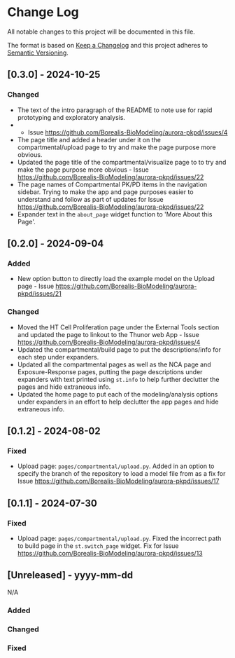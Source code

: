 # Change Log
All notable changes to this project will be documented in this file.

The format is based on [Keep a Changelog](http://keepachangelog.com/)
and this project adheres to [Semantic Versioning](http://semver.org/).

## [0.3.0] - 2024-10-25

### Changed
- The text of the intro paragraph of the README to note use for rapid prototyping and exploratory analysis.
-  - Issue https://github.com/Borealis-BioModeling/aurora-pkpd/issues/4
- The page title and added a header under it on the compartmental/upload page to try and make the page purpose more obvious.
- Updated the page title of the compartmental/visualize page to to try and make the page purpose more obvious - Issue https://github.com/Borealis-BioModeling/aurora-pkpd/issues/22
- The page names of Compartmental PK/PD items in the navigation sidebar. Trying to make the app and page purposes easier to understand and follow as part of updates for Issue https://github.com/Borealis-BioModeling/aurora-pkpd/issues/22
- Expander text in the `about_page` widget function to 'More About this Page'. 


## [0.2.0] - 2024-09-04

### Added
- New option button to directly load the example model on the Upload page - Issue https://github.com/Borealis-BioModeling/aurora-pkpd/issues/21 


### Changed
- Moved the HT Cell Proliferation page under the External Tools section and updated the page to linkout to the Thunor web App - Issue https://github.com/Borealis-BioModeling/aurora-pkpd/issues/4
- Updated the compartmental/build page to put the descriptions/info for each step under expanders.
- Updated all the compartmental pages as well as the NCA page and Exposure-Response pages, putting the page descriptions under expanders with text printed using `st.info` to help further declutter the pages and hide extraneous info.
- Updated the home page to put each of the modeling/analysis options under expanders in an effort to help declutter the app pages and hide extraneous info.


## [0.1.2] - 2024-08-02

### Fixed
- Upload page: `pages/compartmental/upload.py`. Added in an option to specify the branch of the repository to load a model file from as a fix for Issue https://github.com/Borealis-BioModeling/aurora-pkpd/issues/17

## [0.1.1] - 2024-07-30

### Fixed
- Upload page: `pages/compartmental/upload.py`. Fixed the incorrect path to build page in the `st.switch_page` widget. Fix for Issue https://github.com/Borealis-BioModeling/aurora-pkpd/issues/13


## [Unreleased] - yyyy-mm-dd

N/A

### Added

### Changed

### Fixed